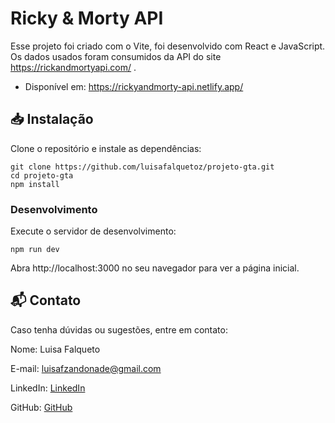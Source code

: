 # Ricky & Morty API

Esse projeto foi criado com o Vite, foi desenvolvido com React e JavaScript. Os dados usados foram consumidos da API do site https://rickandmortyapi.com/ .
- Disponível em: https://rickyandmorty-api.netlify.app/

## 📥 Instalação
Clone o repositório e instale as dependências:
```
git clone https://github.com/luisafalquetoz/projeto-gta.git
cd projeto-gta
npm install
```

### Desenvolvimento
Execute o servidor de desenvolvimento:
```
npm run dev
```
Abra http://localhost:3000 no seu navegador para ver a página inicial.

## 📬 Contato
Caso tenha dúvidas ou sugestões, entre em contato:

Nome: Luisa Falqueto

E-mail: luisafzandonade@gmail.com

LinkedIn: [LinkedIn](https://www.linkedin.com/in/luisa-falqueto/)

GitHub: [GitHub](https://github.com/luisafalquetoz)

